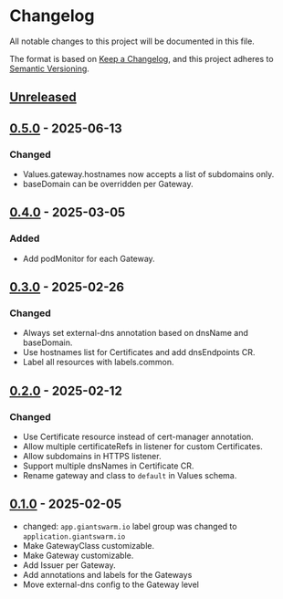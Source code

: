 # Changelog

All notable changes to this project will be documented in this file.

The format is based on [Keep a Changelog](https://keepachangelog.com/en/1.0.0/),
and this project adheres to [Semantic Versioning](https://semver.org/spec/v2.0.0.html).

## [Unreleased]

## [0.5.0] - 2025-06-13

### Changed

- Values.gateway.hostnames now accepts a list of subdomains only.
- baseDomain can be overridden per Gateway.

## [0.4.0] - 2025-03-05

### Added

- Add podMonitor for each Gateway.

## [0.3.0] - 2025-02-26

### Changed

- Always set external-dns annotation based on dnsName and baseDomain.
- Use hostnames list for Certificates and add dnsEndpoints CR.
- Label all resources with labels.common.

## [0.2.0] - 2025-02-12

### Changed

- Use Certificate resource instead of cert-manager annotation.
- Allow multiple certificateRefs in listener for custom Certificates.
- Allow subdomains in HTTPS listener.
- Support multiple dnsNames in Certificate CR.
- Rename gateway and class to `default` in Values schema.

## [0.1.0] - 2025-02-05

- changed: `app.giantswarm.io` label group was changed to `application.giantswarm.io`
- Make GatewayClass customizable.
- Make Gateway customizable.
- Add Issuer per Gateway.
- Add annotations and labels for the Gateways
- Move external-dns config to the Gateway level

[Unreleased]: https://github.com/giantswarm/gateway-api-config-app/compare/v0.5.0...HEAD
[0.5.0]: https://github.com/giantswarm/gateway-api-config-app/compare/v0.4.0...v0.5.0
[0.4.0]: https://github.com/giantswarm/gateway-api-config-app/compare/v0.3.0...v0.4.0
[0.3.0]: https://github.com/giantswarm/gateway-api-config-app/compare/v0.2.0...v0.3.0
[0.2.0]: https://github.com/giantswarm/gateway-api-config-app/compare/v0.1.0...v0.2.0
[0.1.0]: https://github.com/giantswarm/gateway-api-config-app/releases/tag/v0.1.0
